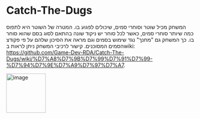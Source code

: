 # Catch-The-Dugs

המשחק מכיל שוטר וסוחרי סמים, שיכולים לפגוע בו. המטרה של השוטר היא לתפוס כמה שיותר סוחרי סמים, כאשר לכל סוחר יש ניקוד שונה בהתאם לסוג בסם שהוא סוחר בו.
כך המשחק גם "מחנך" נגד שימוש בסמים וגם מראה את הסיכון שלהם על פי פקודצ הסמים המסוכנים.
קישור לרכיבי המשחק ניתן לראות בwiki: https://github.com/Game-Dev-RDA/Catch-The-Dugs/wiki/%D7%A8%D7%9B%D7%99%D7%91%D7%99-%D7%94%D7%9E%D7%A9%D7%97%D7%A7.


<img width="105" alt="image" src="https://user-images.githubusercontent.com/74387464/226763697-2a69cf4e-1428-4064-b8e4-d2b606031fd0.png">
